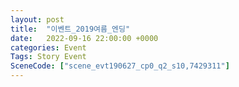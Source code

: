 ```yaml
---
layout: post
title:  "이벤트_2019여름_엔딩"
date:   2022-09-16 22:00:00 +0000
categories: Event
Tags: Story Event
SceneCode: ["scene_evt190627_cp0_q2_s10,7429311"]
---
```

